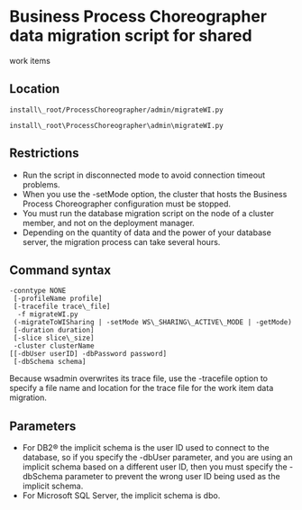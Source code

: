 <!-- image -->

# Business Process Choreographer data migration script for shared
work items

## Location

<!-- image -->

<!-- image -->

```
install\_root/ProcessChoreographer/admin/migrateWI.py
```

<!-- image -->

```
install\_root\ProcessChoreographer\admin\migrateWI.py
```

## Restrictions

- Run the script in disconnected mode to avoid connection timeout
problems.
- When you use the -setMode option, the cluster
that hosts the Business Process Choreographer configuration must be
stopped.
- You must run the database migration script on the node of a cluster
member, and not on the deployment manager.
- Depending on the quantity of data and the power of your database
server, the migration process can take several hours.

## Command syntax

```
-conntype NONE
 [-profileName profile] 
 [-tracefile trace\_file] 
  -f migrateWI.py 
 (-migrateToWISharing | -setMode WS\_SHARING\_ACTIVE\_MODE | -getMode)
 [-duration duration]
 [-slice slice\_size]
 -cluster clusterName
[[-dbUser userID] -dbPassword password]
 [-dbSchema schema]
```

Because wsadmin overwrites
its trace file, use the -tracefile option to specify
a file name and location for the trace file for the work item data
migration.

## Parameters

- For DB2® the implicit schema
is the user ID used to connect to the database, so if you specify
the -dbUser parameter, and you are using an implicit
schema based on a different user ID, then you must specify the -dbSchema parameter
to prevent the wrong user ID being used as the implicit schema.
- For Microsoft SQL
Server, the implicit schema is dbo.

<!-- image -->